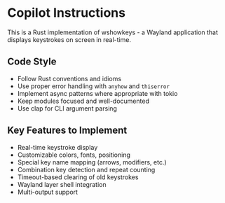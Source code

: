 # Copilot Instructions

<!-- Use this file to provide workspace-specific custom instructions to Copilot. For more details, visit https://code.visualstudio.com/docs/copilot/copilot-customization#_use-a-githubcopilotinstructionsmd-file -->

This is a Rust implementation of wshowkeys - a Wayland application that displays keystrokes on screen in real-time.

## Code Style

- Follow Rust conventions and idioms
- Use proper error handling with `anyhow` and `thiserror`
- Implement async patterns where appropriate with tokio
- Keep modules focused and well-documented
- Use clap for CLI argument parsing

## Key Features to Implement

- Real-time keystroke display
- Customizable colors, fonts, positioning
- Special key name mapping (arrows, modifiers, etc.)
- Combination key detection and repeat counting
- Timeout-based clearing of old keystrokes
- Wayland layer shell integration
- Multi-output support

